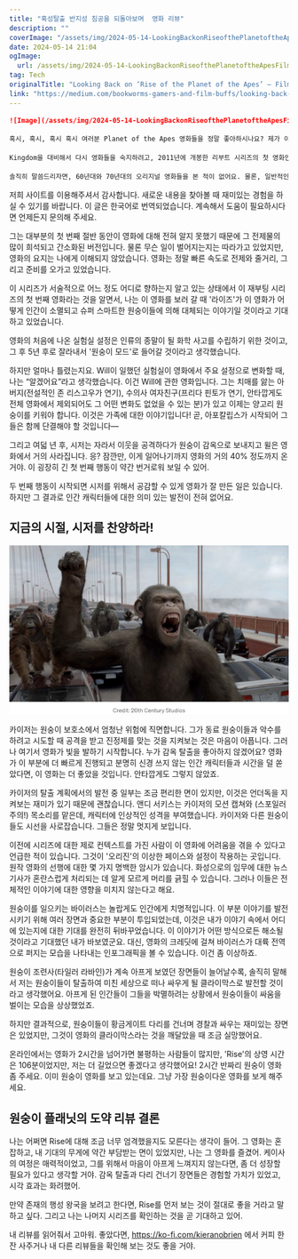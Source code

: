 ```yaml
---
title: "혹성탈출 반지성 침공을 되돌아보며  영화 리뷰"
description: ""
coverImage: "/assets/img/2024-05-14-LookingBackonRiseofthePlanetoftheApesFilmReview_0.png"
date: 2024-05-14 21:04
ogImage: 
  url: /assets/img/2024-05-14-LookingBackonRiseofthePlanetoftheApesFilmReview_0.png
tag: Tech
originalTitle: "Looking Back on ‘Rise of the Planet of the Apes’ — Film Review"
link: "https://medium.com/bookworms-gamers-and-film-buffs/looking-back-on-rise-of-the-planet-of-the-apes-film-review-0b60f8be8236"
---
```



```markdown
![Image](/assets/img/2024-05-14-LookingBackonRiseofthePlanetoftheApesFilmReview_0.png)

혹시, 혹시, 혹시 혹시 여러분 Planet of the Apes 영화들을 정말 좋아하시나요? 제가 이 영화 시리즈에 홀딱 반한 적은 없어요. 최근에 몇 편은 개봉했을 때 몇 편을 본 것 같긴 한데요, 2017년 개봉한 War of the Planet of the Apes는 안 보고, 최근 개봉한 Kingdom of the Planet of the Apes도 아직 안 봤어요.

Kingdom을 대비해서 다시 영화들을 숙지하려고, 2011년에 개봉한 리부트 시리즈의 첫 영화인 Rise of the Planet of the Apes를 보기로 결정했어요.

솔직히 말씀드리자면, 60년대와 70년대의 오리지널 영화들을 본 적이 없어요. 물론, 일반적인 스토리는 대중 문화 속에서 (사실, 심슨의 최고 비트를 통해 대부분) 습득했지만, 오리지널을 본 적이 없다면 조금 더 흥미로운 관람 경험을 할 수 있는 것 같아요.
```



저희 사이트를 이용해주셔서 감사합니다. 새로운 내용을 찾아볼 때 재미있는 경험을 하실 수 있기를 바랍니다. 이 글은 한국어로 번역되었습니다. 계속해서 도움이 필요하시다면 언제든지 문의해 주세요.



그는 대부분의 첫 번째 절반 동안이 영화에 대해 전혀 알지 못했기 때문에 그 전제물의 많이 희석되고 간소화된 버전입니다. 물론 무슨 일이 벌어지는지는 따라가고 있었지만, 영화의 요지는 나에게 이해되지 않았습니다. 영화는 정말 빠른 속도로 전제와 줄거리, 그리고 준비를 오가고 있었습니다.

이 시리즈가 서술적으로 어느 정도 어디로 향하는지 알고 있는 상태에서 이 재부팅 시리즈의 첫 번째 영화라는 것을 알면서, 나는 이 영화를 보러 갈 때 '라이즈'가 이 영화가 어떻게 인간이 소멸되고 슈퍼 스마트한 원숭이들에 의해 대체되는 이야기일 것이라고 기대하고 있었습니다.

영화의 처음에 나온 실험실 설정은 인류의 종말이 될 화학 사고를 수립하기 위한 것이고, 그 후 5년 후로 잘라내서 '원숭이 모드'로 들어갈 것이라고 생각했습니다.

하지만 얼마나 틀렸는지요. Will이 일했던 실험실이 영화에서 주요 설정으로 변화할 때, 나는 “알겠어요”라고 생각했습니다. 이건 Will에 관한 영화입니다. 그는 치매를 앓는 아버지(전설적인 존 리스고우가 연기), 수의사 여자친구(프리다 핀토가 연기, 안타깝게도 전체 영화에서 제외되어도 그 어떤 변화도 없었을 수 있는 분)가 있고 이제는 양고리 원숭이를 키워야 합니다. 이것은 가족에 대한 이야기입니다! 곧, 아포칼립스가 시작되어 그들은 함께 단결해야 할 것입니다—



그리고 여덟 년 후, 시저는 자라서 이웃을 공격하다가 원숭이 감옥으로 보내지고 윌은 영화에서 거의 사라집니다. 응? 잠깐만, 이게 일어나기까지 영화의 거의 40% 정도까지 온거야. 이 굉장히 긴 첫 번째 행동이 약간 번거로워 보일 수 있어.

두 번째 행동이 시작되면 시저를 위해서 공감할 수 있게 영화가 잘 만든 일은 있습니다. 하지만 그 결과로 인간 캐릭터들에 대한 의미 있는 발전이 전혀 없어요.

## 지금의 시절, 시저를 찬양하라!

![image](/assets/img/2024-05-14-LookingBackonRiseofthePlanetoftheApesFilmReview_2.png)



카이저는 원숭이 보호소에서 엄청난 위험에 직면합니다. 그가 동료 원숭이들과 악수를 하려고 시도할 때 공격을 받고 진정제를 맞는 것을 지켜보는 것은 마음이 아픕니다. 그러나 여기서 영화가 빛을 발하기 시작합니다. 누가 감옥 탈출을 좋아하지 않겠어요? 영화가 이 부분에 더 빠르게 진행되고 분명히 신경 쓰지 않는 인간 캐릭터들과 시간을 덜 쏟았다면, 이 영화는 더 좋았을 것입니다. 안타깝게도 그렇지 않았죠.

카이저의 탈출 계획에서의 발전 중 일부는 조금 편리한 면이 있지만, 이것은 언더독을 지켜보는 재미가 있기 때문에 괜찮습니다. 앤디 서키스는 카이저의 모션 캡쳐와 (스포일러 주의!) 목소리를 맡은데, 캐릭터에 인상적인 성격을 부여했습니다. 카이저와 다른 원숭이들도 시선을 사로잡습니다. 그들은 정말 멋지게 보입니다.

이전에 시리즈에 대한 제로 컨텍스트를 가진 사람이 이 영화에 어려움을 겪을 수 있다고 언급한 적이 있습니다. 그것이 '오리진'의 이상한 페이스와 설정이 작용하는 곳입니다. 원작 영화의 선행에 대한 몇 가지 명백한 암시가 있습니다. 화성으로의 임무에 대한 뉴스 기사가 혼란스럽게 처리되는 데 알게 모르게 머리를 긁힐 수 있습니다. 그러나 이들은 전체적인 이야기에 대한 영향을 미치지 않는다고 해요.

원숭이를 일으키는 바이러스는 놀랍게도 인간에게 치명적입니다. 이 부분 이야기를 발전시키기 위해 여러 장면과 중요한 부분이 투입되었는데, 이것은 내가 이야기 속에서 어디에 있는지에 대한 기대를 완전히 뒤바꾸었습니다. 이 이야기가 어떤 방식으로든 해소될 것이라고 기대했던 내가 바보였군요. 대신, 영화의 크레딧에 걸쳐 바이러스가 대륙 전역으로 퍼지는 모습을 나타내는 인포그래픽을 볼 수 있습니다. 이건 좀 이상하죠.



원숭이 조련사(타일러 라바인)가 계속 아프게 보였던 장면들이 늘어날수록, 솔직히 말해서 저는 원숭이들이 탈출하여 미친 세상으로 떠나 싸우게 될 클라이막스로 발전할 것이라고 생각했어요. 아프게 된 인간들이 그들을 박멸하려는 상황에서 원숭이들이 싸움을 벌이는 모습을 상상했었죠.

하지만 결과적으로, 원숭이들이 황금게이트 다리를 건너며 경찰과 싸우는 재미있는 장면은 있었지만, 그것이 영화의 클라이막스라는 것을 깨달았을 때 조금 실망했어요.

온라인에서는 영화가 2시간을 넘어가면 불평하는 사람들이 많지만, 'Rise'의 상영 시간은 106분이었지만, 저는 더 길었으면 좋겠다고 생각했어요! 2시간 반짜리 원숭이 영화 좀 주세요. 이미 원숭이 영화를 보고 있는데요. 그냥 가장 원숭이다운 영화를 보게 해주세요.

## 원숭이 플래닛의 도약 리뷰 결론



나는 어쩌면 Rise에 대해 조금 너무 엄격했을지도 모른다는 생각이 들어. 그 영화는 혼잡하고, 내 기대의 무게에 약간 부담받는 면이 있었지만, 나는 그 영화를 즐겼어. 케이사의 여정은 매력적이었고, 그를 위해서 마음이 아프게 느껴지지 않는다면, 좀 더 성장할 필요가 있다고 생각할 거야. 감옥 탈출과 다리 건너기 장면들은 경험할 가치가 있었고, 시각 효과는 화려했어.

만약 존재의 행성 왕국을 보려고 한다면, Rise를 먼저 보는 것이 절대로 좋을 거라고 말하고 싶다. 그리고 나는 나머지 시리즈를 확인하는 것을 곧 기대하고 있어.

내 리뷰를 읽어줘서 고마워. 좋았다면, https://ko-fi.com/kieranobrien 에서 커피 한 잔 사주거나 내 다른 리뷰들을 확인해 보는 것도 좋을 거야.